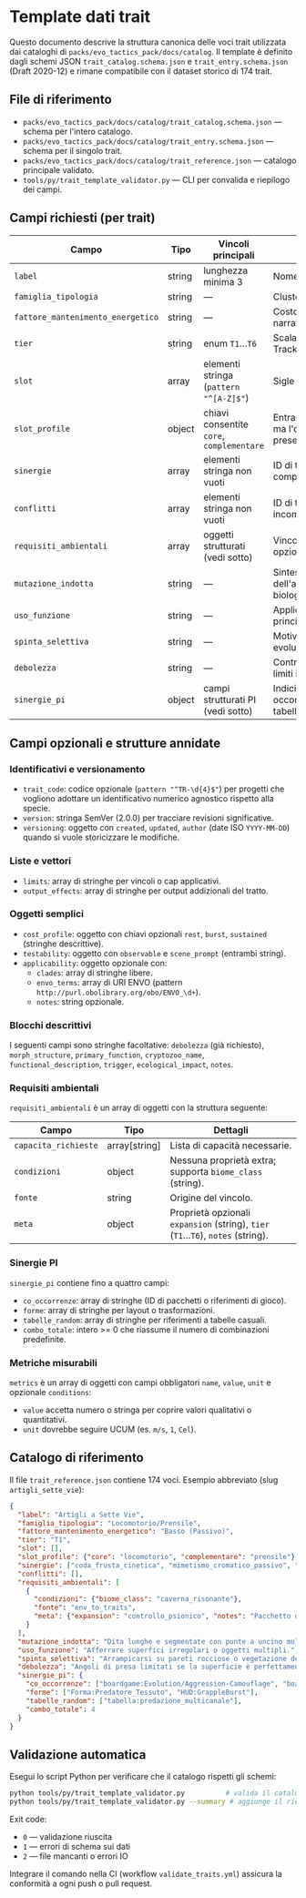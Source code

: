 # Template dati trait

Questo documento descrive la struttura canonica delle voci trait utilizzata dai cataloghi di
`packs/evo_tactics_pack/docs/catalog`. Il template è definito dagli schemi JSON
`trait_catalog.schema.json` e `trait_entry.schema.json` (Draft 2020-12) e rimane compatibile con il
dataset storico di 174 trait.

## File di riferimento

- `packs/evo_tactics_pack/docs/catalog/trait_catalog.schema.json` — schema per l'intero catalogo.
- `packs/evo_tactics_pack/docs/catalog/trait_entry.schema.json` — schema per il singolo trait.
- `packs/evo_tactics_pack/docs/catalog/trait_reference.json` — catalogo principale validato.
- `tools/py/trait_template_validator.py` — CLI per convalida e riepilogo dei campi.

## Campi richiesti (per trait)

| Campo                               | Tipo     | Vincoli principali                                 | Note |
|-------------------------------------|----------|-----------------------------------------------------|------|
| `label`                             | string   | lunghezza minima 3                                  | Nome visualizzato. |
| `famiglia_tipologia`                | string   | —                                                   | Cluster funzionale. |
| `fattore_mantenimento_energetico`   | string   | —                                                   | Costo narrativo/energetico. |
| `tier`                              | string   | enum `T1`…`T6`                                      | Scala Sentience Track estesa. |
| `slot`                              | array    | elementi stringa (`pattern "^[A-Z]$"`)            | Sigle slot funzionali. |
| `slot_profile`                      | object   | chiavi consentite `core`, `complementare`           | Entrambe opzionali ma l'oggetto è presente. |
| `sinergie`                          | array    | elementi stringa non vuoti                          | ID di trait complementari. |
| `conflitti`                         | array    | elementi stringa non vuoti                          | ID di trait incompatibili. |
| `requisiti_ambientali`              | array    | oggetti strutturati (vedi sotto)                    | Vincoli ambientali opzionali. |
| `mutazione_indotta`                 | string   | —                                                   | Sintesi dell'adattamento biologico. |
| `uso_funzione`                      | string   | —                                                   | Applicazione principale in gioco. |
| `spinta_selettiva`                  | string   | —                                                   | Motivazione evolutiva o tattica. |
| `debolezza`                         | string   | —                                                   | Controindicazioni o limiti intrinseci. |
| `sinergie_pi`                       | object   | campi strutturati PI (vedi sotto)                   | Indici per co-occorrenze, forme e tabelle. |

## Campi opzionali e strutture annidate

### Identificativi e versionamento

- `trait_code`: codice opzionale (`pattern "^TR-\d{4}$"`) per progetti che vogliono adottare
  un identificativo numerico agnostico rispetto alla specie.
- `version`: stringa SemVer (2.0.0) per tracciare revisioni significative.
- `versioning`: oggetto con `created`, `updated`, `author` (date ISO `YYYY-MM-DD`) quando si vuole
  storicizzare le modifiche.

### Liste e vettori

- `limits`: array di stringhe per vincoli o cap applicativi.
- `output_effects`: array di stringhe per output addizionali del tratto.

### Oggetti semplici

- `cost_profile`: oggetto con chiavi opzionali `rest`, `burst`, `sustained` (stringhe descrittive).
- `testability`: oggetto con `observable` e `scene_prompt` (entrambi string).
- `applicability`: oggetto opzionale con:
  - `clades`: array di stringhe libere.
  - `envo_terms`: array di URI ENVO (pattern `http://purl.obolibrary.org/obo/ENVO_\d+`).
  - `notes`: string opzionale.

### Blocchi descrittivi

I seguenti campi sono stringhe facoltative: `debolezza` (già richiesto), `morph_structure`,
`primary_function`, `cryptozoo_name`, `functional_description`, `trigger`, `ecological_impact`,
`notes`.

### Requisiti ambientali

`requisiti_ambientali` è un array di oggetti con la struttura seguente:

| Campo                 | Tipo          | Dettagli |
|-----------------------|---------------|----------|
| `capacita_richieste`  | array[string] | Lista di capacità necessarie. |
| `condizioni`          | object        | Nessuna proprietà extra; supporta `biome_class` (string). |
| `fonte`               | string        | Origine del vincolo. |
| `meta`                | object        | Proprietà opzionali `expansion` (string), `tier` (`T1`…`T6`), `notes` (string). |

### Sinergie PI

`sinergie_pi` contiene fino a quattro campi:

- `co_occorrenze`: array di stringhe (ID di pacchetti o riferimenti di gioco).
- `forme`: array di stringhe per layout o trasformazioni.
- `tabelle_random`: array di stringhe per riferimenti a tabelle casuali.
- `combo_totale`: intero >= 0 che riassume il numero di combinazioni predefinite.

### Metriche misurabili

`metrics` è un array di oggetti con campi obbligatori `name`, `value`, `unit` e opzionale
`conditions`:

- `value` accetta numero o stringa per coprire valori qualitativi o quantitativi.
- `unit` dovrebbe seguire UCUM (es. `m/s`, `1`, `Cel`).

## Catalogo di riferimento

Il file `trait_reference.json` contiene 174 voci. Esempio abbreviato (slug `artigli_sette_vie`):

```json
{
  "label": "Artigli a Sette Vie",
  "famiglia_tipologia": "Locomotorio/Prensile",
  "fattore_mantenimento_energetico": "Basso (Passivo)",
  "tier": "T1",
  "slot": [],
  "slot_profile": {"core": "locomotorio", "complementare": "prensile"},
  "sinergie": ["coda_frusta_cinetica", "mimetismo_cromatico_passivo", "struttura_elastica_amorfa", "tattiche_di_branco"],
  "conflitti": [],
  "requisiti_ambientali": [
    {
      "condizioni": {"biome_class": "caverna_risonante"},
      "fonte": "env_to_traits",
      "meta": {"expansion": "controllo_psionico", "notes": "Pacchetto di controllo sensoriale e psichico per specie iperadattive."}
    }
  ],
  "mutazione_indotta": "Dita lunghe e segmentate con punte a uncino multiplo.",
  "uso_funzione": "Afferrare superfici irregolari o oggetti multipli.",
  "spinta_selettiva": "Arrampicarsi su pareti rocciose o vegetazione densa.",
  "debolezza": "Angoli di presa limitati se la superficie è perfettamente liscia.",
  "sinergie_pi": {
    "co_occorrenze": ["boardgame:Evolution/Aggression-Camouflage", "boardgame:DominantSpecies/Competition", "hud:GripNode_Psion"],
    "forme": ["Forma:Predatore_Tessuto", "HUD:GrappleBurst"],
    "tabelle_random": ["tabella:predazione_multicanale"],
    "combo_totale": 4
  }
}
```

## Validazione automatica

Esegui lo script Python per verificare che il catalogo rispetti gli schemi:

```bash
python tools/py/trait_template_validator.py          # valida il catalogo di riferimento
python tools/py/trait_template_validator.py --summary # aggiunge il riepilogo dei campi
```

Exit code:

- `0` — validazione riuscita
- `1` — errori di schema sui dati
- `2` — file mancanti o errori IO

Integrare il comando nella CI (workflow `validate_traits.yml`) assicura la conformità a ogni push o
pull request.

